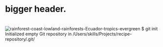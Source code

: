 # bigger header. <h1> 
![rainforest-coast-lowland-rainforests-Ecuador-tropics-evergreen](https://user-images.githubusercontent.com/103337276/189488187-d87ab1cb-5ee4-4a48-bac6-d291b697cafd.jpg)
$ git init
Initialized empty Git repository in /Users/skills/Projects/recipe-repository/.git/
  
